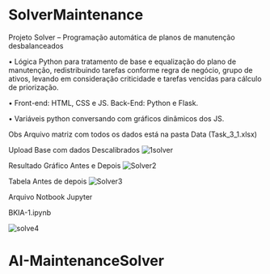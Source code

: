 # SolverMaintenance

Projeto
Solver – Programação automática de planos de manutenção desbalanceados

•	Lógica Python para tratamento de base e equalização do plano de manutenção, redistribuindo tarefas conforme regra de negócio, grupo de ativos, levando em consideração criticidade e tarefas vencidas para cálculo de priorização.

•	Front-end: HTML, CSS e JS. Back-End: Python e Flask.

•	Variáveis python conversando com gráficos dinâmicos dos JS.

Obs Arquivo matriz com todos os dados está na pasta Data (Task_3_1.xlsx)

Upload Base com dados Descalibrados 
![1solver](https://user-images.githubusercontent.com/48888320/224579340-b5b302c1-a615-4e02-87f4-7664f94c6836.png)

Resultado Gráfico Antes e Depois
![Solver2](https://user-images.githubusercontent.com/48888320/224579342-8d7ca18b-6ef5-4695-b70d-ca1d82446888.png)

Tabela Antes de depois
![Solver3](https://user-images.githubusercontent.com/48888320/224579346-7addbb04-f291-4863-9d13-07e90c911718.png)

Arquivo Notbook Jupyter


BKIA-1.ipynb


![solve4](https://user-images.githubusercontent.com/48888320/224579705-85496eec-78b0-4e8a-b885-d504214327c1.png)
# AI-MaintenanceSolver
